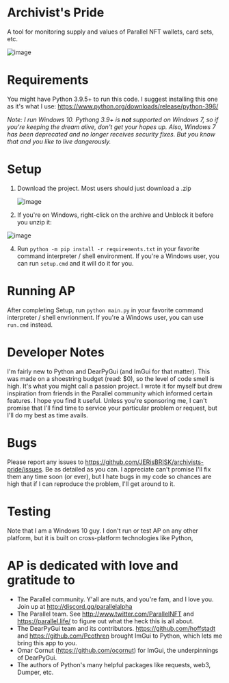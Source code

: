 # Archivist's Pride
A tool for monitoring supply and values of Parallel NFT wallets, card sets, etc.

![image](https://user-images.githubusercontent.com/14815901/131173186-1f173bee-44a9-493b-91de-4073901ca496.png)

# Requirements
You might have Python 3.9.5+ to run this code. I suggest installing this one as it's what I use:
https://www.python.org/downloads/release/python-396/

_Note: I run Windows 10. Pythong 3.9+ is **not** supported on Windows 7, so if you're keeping the dream alive, don't get your hopes up. Also, Windows 7 has been deprecated and no longer receives security fixes. But you know that and you like to live dangerously._

# Setup
1. Download the project. Most users should just download a .zip

   ![image](https://user-images.githubusercontent.com/14815901/131174537-0f9596f3-8c54-4dfe-a058-5ae03cc37791.png)

2. If you're on Windows, right-click on the archive and Unblock it before you unzip it:

![image](https://user-images.githubusercontent.com/14815901/131174807-6226589f-015d-4d55-9aa5-254c947bd1da.png)

4. Run `python -m pip install -r requirements.txt` in your favorite command interpreter / shell environment.
   If you're a Windows user, you can run `setup.cmd` and it will do it for you. 

# Running AP
After completing Setup, run `python main.py` in your favorite command interpreter / shell envrionment.
If you're a Windows user, you can use `run.cmd` instead.

# Developer Notes
I'm fairly new to Python and DearPyGui (and ImGui for that matter). This was made on a shoestring budget (read: $0), so the level of code smell is high. It's what you might call a passion project. I wrote it for myself but drew inspiration from friends in the Parallel community which informed certain features. I hope you find it useful. Unless you're sponsoring me, I can't promise that I'll find time to service your particular problem or request, but I'll do my best as time avails.

# Bugs
Please report any issues to https://github.com/JERisBRISK/archivists-pride/issues. Be as detailed as you can. I appreciate can't promise I'll fix them any time soon (or ever), but I hate bugs in my code so chances are high that if I can reproduce the problem, I'll get around to it.

# Testing
Note that I am a Windows 10 guy. I don't run or test AP on any other platform, but it is built on cross-platform technologies like Python, 

# AP is dedicated with love and gratitude to
- The Parallel community. Y'all are nuts, and you're fam, and I love you. Join up at http://discord.gg/parallelalpha
- The Parallel team. See http://www.twitter.com/ParallelNFT and https://parallel.life/ to figure out what the heck this is all about.
- The DearPyGui team and its contributors. https://github.com/hoffstadt and https://github.com/Pcothren brought ImGui to Python, which lets me bring this app to you.
- Omar Cornut (https://github.com/ocornut) for ImGui, the underpinnings of DearPyGui.
- The authors of Python's many helpful packages like requests, web3, Dumper, etc.





